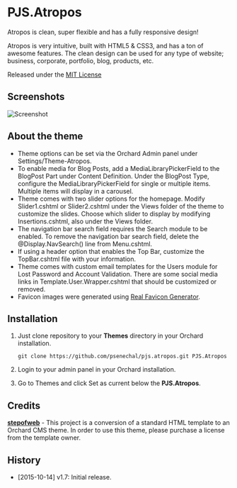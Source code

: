 PJS.Atropos
===========
Atropos is clean, super flexible and has a fully responsive design!

Atropos is very intuitive, built with HTML5 & CSS3, and has a ton of awesome features. The clean design can be used for any type of website; business, corporate, portfolio, blog, products, etc.

Released under the [MIT License](http://opensource.org/licenses/mit-license.php)

## Screenshots

![Screenshot](https://raw.github.com/psenechal/PJS.Atropos/master/Theme.png)

## About the theme

* Theme options can be set via the Orchard Admin panel under Settings/Theme-Atropos.
* To enable media for Blog Posts, add a MediaLibraryPickerField to the BlogPost Part under Content Definition. Under the BlogPost Type, configure the MediaLibraryPickerField for single or multiple items. Multiple items will display in a carousel.
* Theme comes with two slider options for the homepage. Modify Slider1.cshtml or Slider2.cshtml under the Views folder of the theme to customize the slides. Choose which slider to display by modifying Insertions.cshtml, also under the Views folder.
* The navigation bar search field requires the Search module to be enabled. To remove the navigation bar search field, delete the @Display.NavSearch() line from Menu.cshtml.
* If using a header option that enables the Top Bar, customize the TopBar.cshtml file with your information.
* Theme comes with custom email templates for the Users module for Lost Password and Account Validation. There are some social media links in Template.User.Wrapper.cshtml that should be customized or removed.
* Favicon images were generated using [Real Favicon Generator](http://realfavicongenerator.net/).

## Installation

1. Just clone repository to your **Themes** directory in your Orchard installation.

	```
	git clone https://github.com/psenechal/pjs.atropos.git PJS.Atropos
	```

2. Login to your admin panel in your Orchard installation.
3. Go to Themes and click Set as current below the **PJS.Atropos**.

## Credits

**[stepofweb](https://wrapbootstrap.com/theme/atropos-responsive-website-template-WB05SR527)** - This project is a conversion of a standard HTML template to an Orchard CMS theme. In order to use this theme, please purchase a license from the template owner.

## History

* [2015-10-14] v1.7: Initial release.
